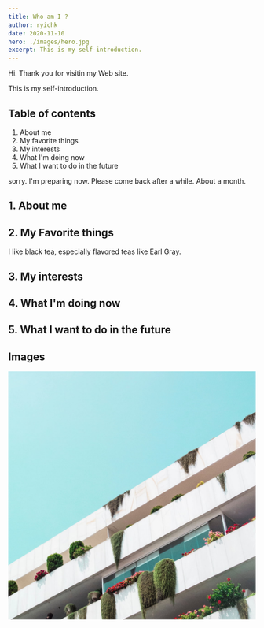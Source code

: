 ```yaml
---
title: Who am I ?
author: ryichk
date: 2020-11-10
hero: ./images/hero.jpg
excerpt: This is my self-introduction.
---
```


Hi. Thank you for visitin my Web site.

This is my self-introduction.

## Table of contents

1. About me
2. My favorite things
3. My interests
4. What I'm doing now
5. What I want to do in the future

sorry. I'm preparing now. Please come back after a while. About a month.

## 1. About me

## 2. My Favorite things

I like black tea, especially flavored teas like Earl Gray.

## 3. My interests

## 4. What I'm doing now

## 5. What I want to do in the future

## Images

<div className="Image__Small">
  <img
    src="./images/article-image-2.jpg"
    title="Logo Title Text 1"
    alt="Alt text"
  />
</div>
